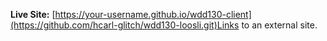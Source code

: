 **Live Site:** [https://your-username.github.io/wdd130-client](https://github.com/hcarl-glitch/wdd130-loosli.git)Links to an external site.